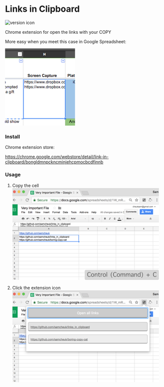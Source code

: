 # Links in Clipboard

![version icon](https://img.shields.io/badge/LinksInClipboard-v1.2.0-brightgreen.svg)

Chrome extension for open the links with your COPY


More easy when you meet this case in Google Spreadsheet:

![use case image](assets/sosad.png)

### Install

Chrome extension store:

<https://chrome.google.com/webstore/detail/link-in-clipboard/bongldmnpckncminjehcpmocbcdfinnb>

### Usage

1. Copy the cell<br>
![image1](assets/screen1280_1.png)

2. Click the extension icon<br>
![image1](assets/screen1280_2.png)

